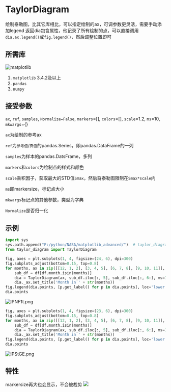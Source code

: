 # TaylorDiagram
绘制泰勒图，比其它库相比，可以指定绘制的ax，可调参数更灵活，需要手动添加legend
返回dia包含属性，他记录了所有绘制的点，可以直接调用`dia.ax.legend()`或`fig.legend()`，然后调整位置即可
## 所需库
![matplotlib](https://matplotlib.org/stable/_static/logo2_compressed.svg)
1. `matplotlib` 3.4.2及以上
2. `pandas`
3. `numpy`

## 接受参数
`ax`, `ref`, `samples`, `Normalize=False`, `markers`=[], `colors`=[], `scale`=1.2, `ms`=10, `mkwargs`={}

`ax`为绘制的参考ax

`ref`为`参考值`/`真值`的pandas.Series，即pandas.DataFrame的一列

`samples`为样本的pandas.DatsFrame，多列

`markers`和`colors`为绘制点的样式和颜色

`scale`乘积因子，获取最大的STD值`Smax`，然后将泰勒图限制在`Smax*scale`内

`ms`即markersize，标记点大小

`mkwargs`标记点的其他参数，类型为字典

`Normalize`是否归一化

## 示例
```python
import sys
sys.path.append("F:/python/NASA/matplotlib_advanced/")  # taylor_diagram.py所在目录
from taylor_diagram import TaylorDiagram
```
```python
fig, axes = plt.subplots(1, 4, figsize=(24, 6), dpi=300)
fig.subplots_adjust(bottom=0.15, top=0.8)
for months, ax in zip([[12, 1, 2], [3, 4, 5], [6, 7, 8], [9, 10, 11]], axes):
    sub_df = df[df.month.isin(months)]
    dia = TaylorDiagram(ax, sub_df.iloc[:, 5], sub_df.iloc[:, 6:], ms=12, mkwargs=dict(markeredgecolor='none'))
    dia._ax.set_title('Month in ' + str(months))
fig.legend(dia.points, [p.get_label() for p in dia.points], loc='lower center', ncol=7, frameon=False, bbox_to_anchor=(0.1, 0, 0.8, 0.1))
dia.points
```
![IPNF1t.png](https://s3.jpg.cm/2021/06/16/IPNF1t.png)


```python
fig, axes = plt.subplots(1, 4, figsize=(23, 6), dpi=300)
fig.subplots_adjust(bottom=0.15, top=0.8)
for months, ax in zip([[12, 1, 2], [3, 4, 5], [6, 7, 8], [9, 10, 11]], axes):
    sub_df = df[df.month.isin(months)]
    dia = TaylorDiagram(ax, sub_df.iloc[:, 5], sub_df.iloc[:, 6:], ms=12, mkwargs=dict(markeredgecolor='none'))
    dia._ax.set_title('Month in ' + str(months))
fig.legend(dia.points, [p.get_label() for p in dia.points], loc='lower center', ncol=7, frameon=False, bbox_to_anchor=(0.1, 0, 0.8, 0.1))
dia.points
```
![IPStGE.png](https://s3.jpg.cm/2021/06/16/IPStGE.png)

## 特性
markersize再大也会显示，不会被裁剪
![](https://ftp.bmp.ovh/imgs/2021/06/8d51832859e82654.png)

